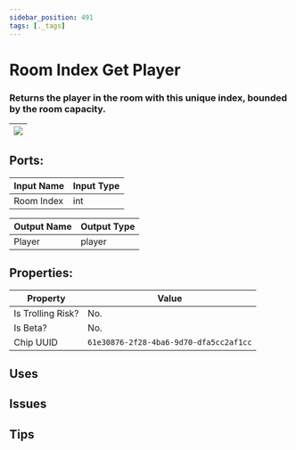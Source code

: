 ```yaml
---
sidebar_position: 491
tags: [._tags]
---
```


# Room Index Get Player


### Returns the player in the room with this unique index, bounded by the room capacity.

| ![](https://images-ext-2.discordapp.net/external/MPmIaQzlEPmgGWlgi-WxBBXt0Bjv_zWPkg1y1f_sy3s/https/www.recroomcircuits.com/image/circuit/absolute-value?width=206&height=108) |
|-----|

## Ports:

| Input Name | Input Type |
|-----------|-----------|
| Room Index | int |

| Output Name | Output Type |
|-----------|-----------|
| Player | player |

## Properties:

| Property  | Value |
|-------------------|-----------|
| Is Trolling Risk? | No. |
| Is Beta? | No. |
| Chip UUID | `61e30876-2f28-4ba6-9d70-dfa5cc2af1cc` |

## Uses

## Issues

## Tips